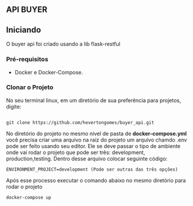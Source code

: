 ## API BUYER

## Iniciando

O buyer api foi criado usando a lib flask-restful

### Pré-requisitos

* Docker e Docker-Compose.

### Clonar o Projeto

No seu terminal linux, em um diretório de sua preferência para projetos, digite:

```

git clone https://github.com/hevertongomes/buyer_api.git

```
No diretório do projeto no mesmo nível de pasta de **docker-compose.yml** você precisa criar uma arquivo na raiz do projeto um arquivo chamdo .env pode ser feito usando seu editor. Ele se deve passar o tipo de ambiente onde vai rodar o projeto que pode ser três: development, production,testing. Dentro desse arquivo colocar seguinte código:

```
ENVIRONMENT_PROJECT=development (Pode ser outras das três opções)
```

Após esse processo executar o comando abaixo no mesmo diretório para rodar o projeto

```
docker-compose up
```
